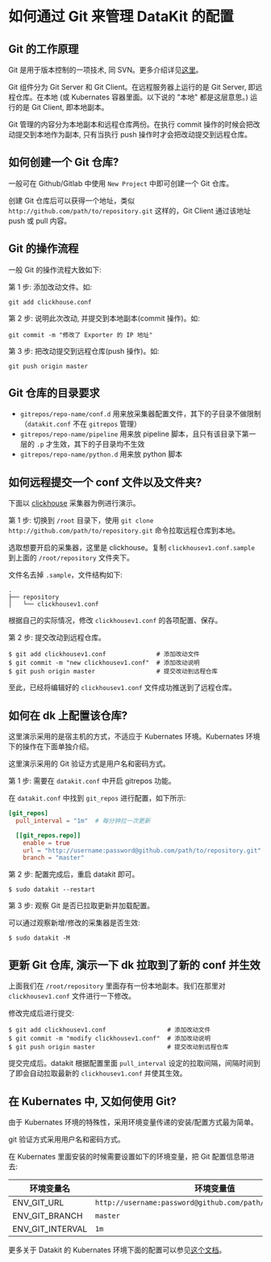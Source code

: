 # 如何通过 Git 来管理 DataKit 的配置

## Git 的工作原理

Git 是用于版本控制的一项技术, 同 SVN。更多介绍详见[这里](https://www.runoob.com/git/git-tutorial.html)。

Git 组件分为 Git Server 和 Git Client。在远程服务器上运行的是 Git Server, 即远程仓库。在本地 (或 Kubernates 容器里面。以下说的 "本地" 都是这层意思。) 运行的是 Git Client, 即本地副本。

Git 管理的内容分为本地副本和远程仓库两份。在执行 commit 操作的时候会把改动提交到本地作为副本, 只有当执行 push 操作时才会把改动提交到远程仓库。

## 如何创建一个 Git 仓库?

一般可在 Github/Gitlab 中使用 `New Project` 中即可创建一个 Git 仓库。

创建 Git 仓库后可以获得一个地址，类似 `http://github.com/path/to/repository.git` 这样的，Git Client 通过该地址 push 或 pull 内容。

## Git 的操作流程

一般 Git 的操作流程大致如下:

第 1 步: 添加改动文件。如:

```shell
git add clickhouse.conf
```

第 2 步: 说明此次改动, 并提交到本地副本(commit 操作)。如:

```shell
git commit -m "修改了 Exporter 的 IP 地址"
```

第 3 步: 把改动提交到远程仓库(push 操作)。如:

```shell
git push origin master
```

## Git 仓库的目录要求

- `gitrepos/repo-name/conf.d` 用来放采集器配置文件，其下的子目录不做限制（`datakit.conf` 不在 `gitrepos` 管理）
- `gitrepos/repo-name/pipeline` 用来放 pipeline 脚本，且只有该目录下第一层的 `.p` 才生效，其下的子目录均不生效
- `gitrepos/repo-name/python.d` 用来放 python 脚本

## 如何远程提交一个 conf 文件以及文件夹? 

下面以 [clickhouse](https://www.yuque.com/dataflux/datakit/clickhousev1) 采集器为例进行演示。

第 1 步: 切换到 `/root` 目录下，使用 `git clone http://github.com/path/to/repository.git` 命令拉取远程仓库到本地。

选取想要开启的采集器，这里是 clickhouse。复制 `clickhousev1.conf.sample` 到上面的 `/root/repository` 文件夹下。

文件名去掉 `.sample`，文件结构如下:

```shell
.
├── repository
│   └── clickhousev1.conf
```

根据自己的实际情况，修改 `clickhousev1.conf` 的各项配置、保存。

第 2 步: 提交改动到远程仓库。

```shell
$ git add clickhousev1.conf              # 添加改动文件
$ git commit -m "new clickhousev1.conf"  # 添加改动说明
$ git push origin master                 # 提交改动到远程仓库
```

至此，已经将编辑好的 `clickhousev1.conf` 文件成功推送到了远程仓库。

## 如何在 dk 上配置该仓库? 

这里演示采用的是宿主机的方式，不适应于 Kubernates 环境。Kubernates 环境下的操作在下面单独介绍。

这里演示采用的 Git 验证方式是用户名和密码方式。

第 1 步: 需要在 `datakit.conf` 中开启 gitrepos 功能。

在 `datakit.conf` 中找到 `git_repos` 进行配置，如下所示:

```toml
[git_repos]
  pull_interval = "1m"  # 每分钟拉一次更新

  [[git_repos.repo]]
    enable = true                                                       # 开启拉取这个 Git 分支。
    url = "http://username:password@github.com/path/to/repository.git"  # 使用 用户名/密码 验证方式。
    branch = "master"                                                   # 要拉取的分支名。一般为 master。
```

第 2 步: 配置完成后，重启 datakit 即可。

```shell
$ sudo datakit --restart
```

第 3 步: 观察 Git 是否已拉取更新并加载配置。

可以通过观察新增/修改的采集器是否生效:

```shell
$ sudo datakit -M
```

## 更新 Git 仓库, 演示一下 dk 拉取到了新的 conf 并生效

上面我们在 `/root/repository` 里面存有一份本地副本。我们在那里对 `clickhousev1.conf` 文件进行一下修改。

修改完成后进行提交:

```shell
$ git add clickhousev1.conf                 # 添加改动文件
$ git commit -m "modify clickhousev1.conf"  # 添加改动说明
$ git push origin master                    # 提交改动到远程仓库
```

提交完成后。datakit 根据配置里面 `pull_interval` 设定的拉取间隔，间隔时间到了即会自动拉取最新的 `clickhousev1.conf` 并使其生效。

## 在 Kubernates 中, 又如何使用 Git?

由于 Kubernates 环境的特殊性，采用环境变量传递的安装/配置方式最为简单。

git 验证方式采用用户名和密码方式。

在 Kubernates 里面安装的时候需要设置如下的环境变量，把 Git 配置信息带进去:

|  环境变量名   | 环境变量值  |
|  ----  | ----  |
| ENV_GIT_URL  | `http://username:password@github.com/path/to/repository.git` |
| ENV_GIT_BRANCH  | `master` |
| ENV_GIT_INTERVAL  | `1m` |

更多关于 Datakit 的 Kubernates 环境下面的配置可以参见[这个文档](https://www.yuque.com/dataflux/datakit/k8s-config-how-to#40747310)。
